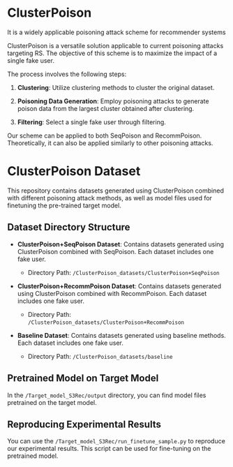 # ClusterPoison

It is a widely applicable poisoning attack scheme for recommender systems

ClusterPoison is a versatile solution applicable to current poisoning attacks targeting RS. The objective of this scheme is to maximize the impact of a single fake user.

The process involves the following steps:

1. **Clustering**: Utilize clustering methods to cluster the original dataset.

2. **Poisoning Data Generation**: Employ poisoning attacks to generate poison data from the largest cluster obtained after clustering.

3. **Filtering**: Select a single fake user through filtering.

Our scheme can be applied to both SeqPoison and RecommPoison. Theoretically, it can also be applied similarly to other poisoning attacks.


# ClusterPoison Dataset

This repository contains datasets generated using ClusterPoison combined with different poisoning attack methods, as well as model files used for finetuning the pre-trained target model.

## Dataset Directory Structure

- **ClusterPoison+SeqPoison Dataset**: Contains datasets generated using ClusterPoison combined with SeqPoison. Each dataset includes one fake user.
  - Directory Path: `/ClusterPoison_datasets/ClusterPoison+SeqPoison`

- **ClusterPoison+RecommPoison Dataset**: Contains datasets generated using ClusterPoison combined with RecommPoison. Each dataset includes one fake user.
  - Directory Path: `/ClusterPoison_datasets/ClusterPoison+RecommPoison`

- **Baseline Dataset**: Contains datasets generated using baseline methods. Each dataset includes one fake user.
  - Directory Path: `/ClusterPoison_datasets/baseline`

## Pretrained Model on Target Model

In the `/Target_model_S3Rec/output` directory, you can find model files pretrained on the target model.

## Reproducing Experimental Results

You can use the `/Target_model_S3Rec/run_finetune_sample.py` to reproduce our experimental results. This script can be used for fine-tuning on the pretrained model.

